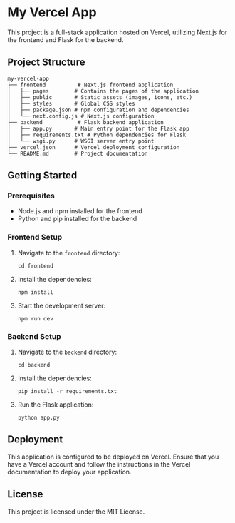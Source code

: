 # My Vercel App

This project is a full-stack application hosted on Vercel, utilizing Next.js for the frontend and Flask for the backend.

## Project Structure

```
my-vercel-app
├── frontend          # Next.js frontend application
│   ├── pages        # Contains the pages of the application
│   ├── public       # Static assets (images, icons, etc.)
│   ├── styles       # Global CSS styles
│   ├── package.json # npm configuration and dependencies
│   └── next.config.js # Next.js configuration
├── backend           # Flask backend application
│   ├── app.py       # Main entry point for the Flask app
│   ├── requirements.txt # Python dependencies for Flask
│   └── wsgi.py      # WSGI server entry point
├── vercel.json      # Vercel deployment configuration
└── README.md        # Project documentation
```

## Getting Started

### Prerequisites

- Node.js and npm installed for the frontend
- Python and pip installed for the backend

### Frontend Setup

1. Navigate to the `frontend` directory:
   ```
   cd frontend
   ```

2. Install the dependencies:
   ```
   npm install
   ```

3. Start the development server:
   ```
   npm run dev
   ```

### Backend Setup

1. Navigate to the `backend` directory:
   ```
   cd backend
   ```

2. Install the dependencies:
   ```
   pip install -r requirements.txt
   ```

3. Run the Flask application:
   ```
   python app.py
   ```

## Deployment

This application is configured to be deployed on Vercel. Ensure that you have a Vercel account and follow the instructions in the Vercel documentation to deploy your application.

## License

This project is licensed under the MIT License.